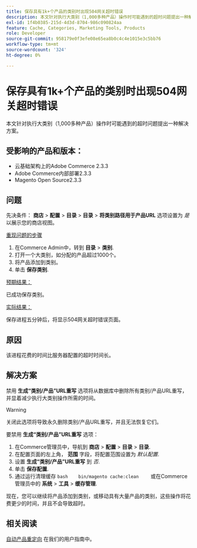 ```yaml
---
title: 保存具有1k+个产品的类别时出现504网关超时错误
description: 本文针对执行大类别（1,000多种产品）操作时可能遇到的超时问题提出一种解决方案。
exl-id: 1f4b0385-215d-4d3d-8704-986c090824aa
feature: Cache, Categories, Marketing Tools, Products
role: Developer
source-git-commit: 958179e0f3efe08e65ea8b0c4c4e1015e3c5bb76
workflow-type: tm+mt
source-wordcount: '324'
ht-degree: 0%

---
```


# 保存具有1k+个产品的类别时出现504网关超时错误

本文针对执行大类别（1,000多种产品）操作时可能遇到的超时问题提出一种解决方案。

## 受影响的产品和版本：

* 云基础架构上的Adobe Commerce 2.3.3
* Adobe Commerce内部部署2.3.3
* Magento Open Source2.3.3

## 问题

先决条件： **商店** > **配置** > **目录** > **目录** > **将类别路径用于产品URL** 选项设置为 *是* 以展示您的商店视图。

<u>重现问题的步骤</u>

1. 在Commerce Admin中，转到 **目录** > **类别**.
1. 打开一个大类别，如分配的产品超过1000个。
1. 将产品添加到类别。
1. 单击 **保存类别**.

<u>预期结果：</u>

已成功保存类别。

<u>实际结果：</u>

保存进程五分钟后，将显示504网关超时错误页面。

## 原因

该进程花费的时间比服务器配置的超时时间长。

## 解决方案

禁用 **生成“类别/产品”URL重写** 选项将从数据库中删除所有类别/产品URL重写，并显着减少执行大类别操作所需的时间。

>[!WARNING]
>
>关闭此选项将导致永久删除类别/产品URL重写，并且无法恢复它们。

要禁用 **生成“类别/产品”URL重写** 选项：

1. 在Commerce管理员中，导航到 **商店** > **配置** > **目录** > **目录**.
1. 在配置页面的左上角， **范围** 字段，将配置范围设置为 *默认配置*.
1. 设置 **生成“类别/产品”URL重写** 到 *否*.
1. 单击 **保存配置**.
1. 通过运行清理缓存    ```bash    bin/magento cache:clean    ```    或在Commerce管理员中的 **系统** > **工具** > **缓存管理**.

现在，您可以继续将产品添加到类别，或移动具有大量产品的类别，这些操作将花费更少的时间，并且不会导致超时。

## 相关阅读

[自动产品重定向](https://docs.magento.com/user-guide/v2.3/marketing/url-redirect-product-automatic.html) 在我们的用户指南中。
